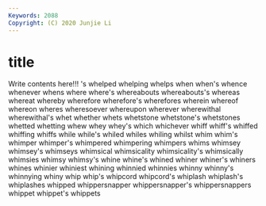```yaml
---
Keywords: 2088
Copyright: (C) 2020 Junjie Li
---
```


# title

Write contents here!!!
's 
whelped 
whelping 
whelps
when 
when's 
whence 
whenever 
whens 
where 
where's 
whereabouts 
whereabouts's 
whereas
whereat 
whereby 
wherefore 
wherefore's 
wherefores 
wherein 
whereof 
whereon 
wheres 
wheresoever
whereupon 
wherever 
wherewithal 
wherewithal's 
whet 
whether 
whets 
whetstone 
whetstone's 
whetstones
whetted 
whetting 
whew 
whey 
whey's 
which 
whichever 
whiff 
whiff's 
whiffed
whiffing 
whiffs 
while 
while's 
whiled 
whiles 
whiling 
whilst 
whim 
whim's
whimper 
whimper's 
whimpered 
whimpering 
whimpers 
whims 
whimsey 
whimsey's 
whimseys 
whimsical
whimsicality 
whimsicality's 
whimsically 
whimsies 
whimsy 
whimsy's 
whine 
whine's 
whined 
whiner
whiner's 
whiners 
whines 
whinier 
whiniest 
whining 
whinnied 
whinnies 
whinny 
whinny's
whinnying 
whiny 
whip 
whip's 
whipcord 
whipcord's 
whiplash 
whiplash's 
whiplashes 
whipped
whippersnapper 
whippersnapper's 
whippersnappers 
whippet 
whippet's 
whippets 
